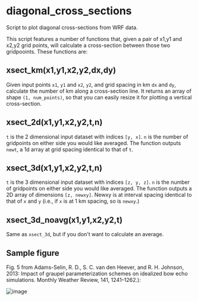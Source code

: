 # diagonal_cross_sections
Script to plot diagonal cross-sections from WRF data.


This script features a number of functions that, given a pair of x1,y1 and x2,y2 grid points, will calculate a cross-section between those two gridpooints. These functions are:

## xsect_km(x1,y1,x2,y2,dx,dy)
Given input points `x1`, `y1` and `x2`, `y2`, and grid spacing in km `dx` and `dy`, calculate the number of km along a cross-section line. It returns an array of shape `(1, num_points)`, so that you can easily resize it for plotting a vertical cross-section.

## xsect_2d(x1,y1,x2,y2,t,n)
`t` is the 2 dimensional input dataset with indices `[y, x]`.
`n` is the number of gridpoints on either side you would like averaged.
The function outputs `newt`, a 1d array at grid spacing identical to that of `t`.

## xsect_3d(x1,y1,x2,y2,t,n)
`t` is the 3 dimensional input dataset with indices `[z, y, z]`. 
`n` is the number of gridpoints on either side you would like averaged.
The function outputs a 2D array of dimensions `[z, newxy]`. Newxy is at interval spacing identical to that of `x` and `y` (i.e., if `x` is at 1 km spacing, so is `newxy`.)

## xsect_3d_noavg(x1,y1,x2,y2,t)
Same as `xsect_3d`, but if you don't want to calculate an average.



## Sample figure 
Fig. 5 from Adams-Selin, R. D., S. C. van den Heever, and R. H. Johnson, 2013: Impact of graupel parameterization schemes on idealized bow echo simulations. Monthly Weather Review, 141, 1241–1262.):

![image](https://user-images.githubusercontent.com/51211535/234317462-738ba7c4-e7f2-4e26-b93a-dff9ad564615.png)
